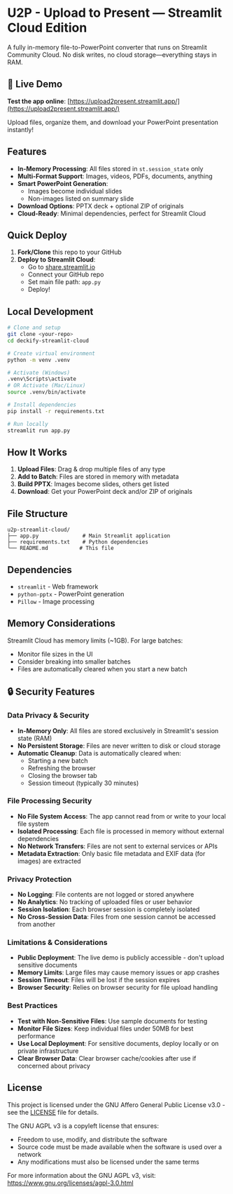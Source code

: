 # U2P - Upload to Present — Streamlit Cloud Edition

A fully in-memory file-to-PowerPoint converter that runs on Streamlit Community Cloud. No disk writes, no cloud storage—everything stays in RAM.

## 🚀 Live Demo

**Test the app online**: [https://upload2present.streamlit.app/](https://upload2present.streamlit.app/)

Upload files, organize them, and download your PowerPoint presentation instantly!

## Features

- **In-Memory Processing**: All files stored in `st.session_state` only
- **Multi-Format Support**: Images, videos, PDFs, documents, anything
- **Smart PowerPoint Generation**: 
  - Images become individual slides
  - Non-images listed on summary slide
- **Download Options**: PPTX deck + optional ZIP of originals
- **Cloud-Ready**: Minimal dependencies, perfect for Streamlit Cloud

## Quick Deploy

1. **Fork/Clone** this repo to your GitHub
2. **Deploy to Streamlit Cloud**:
   - Go to [share.streamlit.io](https://share.streamlit.io)
   - Connect your GitHub repo
   - Set main file path: `app.py`
   - Deploy!

## Local Development

```bash
# Clone and setup
git clone <your-repo>
cd deckify-streamlit-cloud

# Create virtual environment
python -m venv .venv

# Activate (Windows)
.venv\Scripts\activate
# OR Activate (Mac/Linux)
source .venv/bin/activate

# Install dependencies
pip install -r requirements.txt

# Run locally
streamlit run app.py
```

## How It Works

1. **Upload Files**: Drag & drop multiple files of any type
2. **Add to Batch**: Files are stored in memory with metadata
3. **Build PPTX**: Images become slides, others get listed
4. **Download**: Get your PowerPoint deck and/or ZIP of originals

## File Structure

```
u2p-streamlit-cloud/
├── app.py              # Main Streamlit application
├── requirements.txt    # Python dependencies
└── README.md          # This file
```

## Dependencies

- `streamlit` - Web framework
- `python-pptx` - PowerPoint generation
- `Pillow` - Image processing

## Memory Considerations

Streamlit Cloud has memory limits (~1GB). For large batches:
- Monitor file sizes in the UI
- Consider breaking into smaller batches
- Files are automatically cleared when you start a new batch

## 🔒 Security Features

### Data Privacy & Security
- **In-Memory Only**: All files are stored exclusively in Streamlit's session state (RAM)
- **No Persistent Storage**: Files are never written to disk or cloud storage
- **Automatic Cleanup**: Data is automatically cleared when:
  - Starting a new batch
  - Refreshing the browser
  - Closing the browser tab
  - Session timeout (typically 30 minutes)

### File Processing Security
- **No File System Access**: The app cannot read from or write to your local file system
- **Isolated Processing**: Each file is processed in memory without external dependencies
- **No Network Transfers**: Files are not sent to external services or APIs
- **Metadata Extraction**: Only basic file metadata and EXIF data (for images) are extracted

### Privacy Protection
- **No Logging**: File contents are not logged or stored anywhere
- **No Analytics**: No tracking of uploaded files or user behavior
- **Session Isolation**: Each browser session is completely isolated
- **No Cross-Session Data**: Files from one session cannot be accessed from another

### Limitations & Considerations
- **Public Deployment**: The live demo is publicly accessible - don't upload sensitive documents
- **Memory Limits**: Large files may cause memory issues or app crashes
- **Session Timeout**: Files will be lost if the session expires
- **Browser Security**: Relies on browser security for file upload handling

### Best Practices
- **Test with Non-Sensitive Files**: Use sample documents for testing
- **Monitor File Sizes**: Keep individual files under 50MB for best performance
- **Use Local Deployment**: For sensitive documents, deploy locally or on private infrastructure
- **Clear Browser Data**: Clear browser cache/cookies after use if concerned about privacy

## License

This project is licensed under the GNU Affero General Public License v3.0 - see the [LICENSE](LICENSE) file for details.

The GNU AGPL v3 is a copyleft license that ensures:
- Freedom to use, modify, and distribute the software
- Source code must be made available when the software is used over a network
- Any modifications must also be licensed under the same terms

For more information about the GNU AGPL v3, visit: https://www.gnu.org/licenses/agpl-3.0.html
